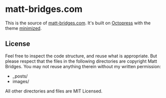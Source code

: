 # matt-bridges.com

This is the source of [matt-bridges.com](http://matt-bridges.com). It's built on [Octopress](http://octopress.org) with the theme [minimized](https://github.com/lmm/minimized).

## License

Feel free to inspect the code structure, and reuse what is appropriate. But please respect that the files in the following directories are copyright Matt Bridges. You may not reuse anything therein without my written permission:

* _posts/
* images/

All other directories and files are MIT Licensed.

